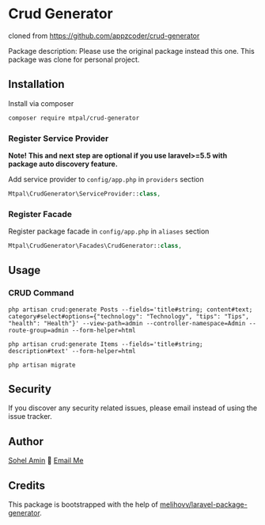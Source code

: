 # Crud Generator

cloned from https://github.com/appzcoder/crud-generator

Package description: Please use the original package instead this one.
This package was clone for personal project.

## Installation

Install via composer
```bash
composer require mtpal/crud-generator
```

### Register Service Provider

**Note! This and next step are optional if you use laravel>=5.5 with package
auto discovery feature.**

Add service provider to `config/app.php` in `providers` section
```php
Mtpal\CrudGenerator\ServiceProvider::class,
```

### Register Facade

Register package facade in `config/app.php` in `aliases` section
```php
Mtpal\CrudGenerator\Facades\CrudGenerator::class,
```

## Usage

### CRUD Command

```
php artisan crud:generate Posts --fields='title#string; content#text; category#select#options={"technology": "Technology", "tips": "Tips", "health": "Health"}' --view-path=admin --controller-namespace=Admin --route-group=admin --form-helper=html
```

```
php artisan crud:generate Items --fields='title#string; description#text' --form-helper=html
```

```
php artisan migrate
```

## Security

If you discover any security related issues, please email 
instead of using the issue tracker.

## Author 

[Sohel Amin](http://sohelamin.com) :email: [Email Me](mailto:sohelamincse@gmail.com)

## Credits

This package is bootstrapped with the help of
[melihovv/laravel-package-generator](https://github.com/melihovv/laravel-package-generator).
